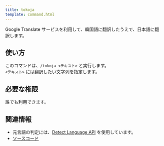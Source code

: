 ```yaml
---
title: tokoja
template: command.html
---
```


Google Translate サービスを利用して、韓国語に翻訳したうえで、日本語に翻訳します。

## 使い方

このコマンドは、`/tokoja <テキスト>` と実行します。  
`<テキスト>` には翻訳したい文字列を指定します。

## 必要な権限

誰でも利用できます。

## 関連情報

- 元言語の判定には、[Detect Language API](https://detectlanguage.com/) を使用しています。
- [ソースコード](https://github.com/jaoafa/jaotan.ts/blob/master/src/commands/tokoja.ts)
